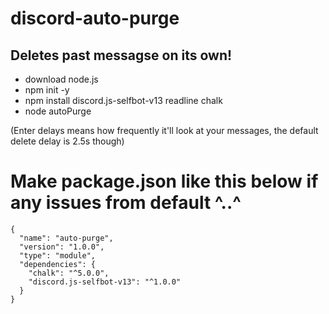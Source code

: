 # discord-auto-purge
## Deletes past messagse on its own!

- download node.js
- npm init -y
- npm install discord.js-selfbot-v13 readline chalk
- node autoPurge

(Enter delays means how frequently it'll look at your messages, the default delete delay is 2.5s though)


# Make package.json like this below if any issues from default ^..^

```
{
  "name": "auto-purge",
  "version": "1.0.0",
  "type": "module",
  "dependencies": {
    "chalk": "^5.0.0",
    "discord.js-selfbot-v13": "^1.0.0"
  }
}

```
